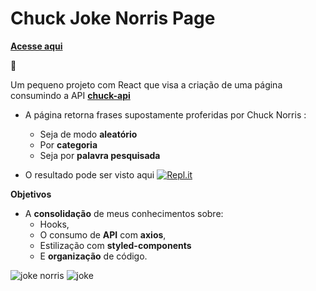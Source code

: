 # Chuck Joke Norris Page
[**Acesse aqui**](https://chuck-norris-jokes.araujocoding.repl.co/)

:construction:

Um pequeno projeto com React que visa a criação de uma página consumindo a API [**chuck-api**](https://api.chucknorris.io/#!)


- A página retorna frases supostamente proferidas por Chuck Norris :
  - Seja de modo **aleatório**
  - Por **categoria**
  - Seja por **palavra pesquisada**

- O resultado pode ser visto aqui <a href='https://chuck-norris-jokes.araujocoding.repl.co/'><img alt="Repl.it" src="https://img.shields.io/badge/Repl.it-%230D101E.svg?&style=for-the-badge&logo=Repl.it&logoColor=white"/></a>

**Objetivos**
- A **consolidação** de meus conhecimentos sobre:
   - Hooks,
   - O consumo de **API** com **axios**, 
   - Estilização com **styled-components**
   - E  **organização** de código.


![joke norris](https://user-images.githubusercontent.com/60116988/117523130-7bf78280-af8d-11eb-9f3c-463ec075ab76.png)
![joke](https://user-images.githubusercontent.com/60116988/118334966-fcb20380-b4e4-11eb-95ec-a274c3bb4ee3.png)
